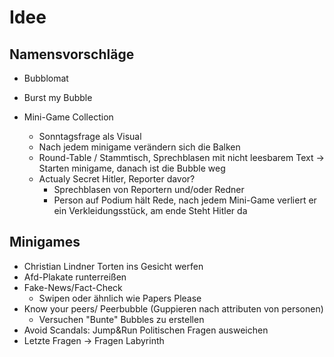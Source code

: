 # Idee

## Namensvorschläge
- Bubblomat
- Burst my Bubble
 
- Mini-Game Collection
  - Sonntagsfrage als Visual
  - Nach jedem minigame verändern sich die Balken
  - Round-Table / Stammtisch, Sprechblasen mit nicht leesbarem Text -> Starten minigame, danach ist die Bubble weg
  - Actualy Secret Hitler, Reporter davor?
    - Sprechblasen von Reportern und/oder Redner
    - Person auf Podium hält Rede, nach jedem Mini-Game verliert er ein Verkleidungsstück, am ende Steht Hitler da
 
## Minigames
- Christian Lindner Torten ins Gesicht werfen
- Afd-Plakate runterreißen
- Fake-News/Fact-Check
  - Swipen oder ähnlich wie Papers Please
- Know your peers/ Peerbubble (Guppieren nach attributen von personen)
  - Versuchen "Bunte" Bubbles zu erstellen
- Avoid Scandals: Jump&Run Politischen Fragen ausweichen
- Letzte Fragen -> Fragen Labyrinth
